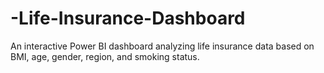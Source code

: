 # -Life-Insurance-Dashboard
An interactive Power BI dashboard analyzing life insurance data based on BMI, age, gender, region, and smoking status.
